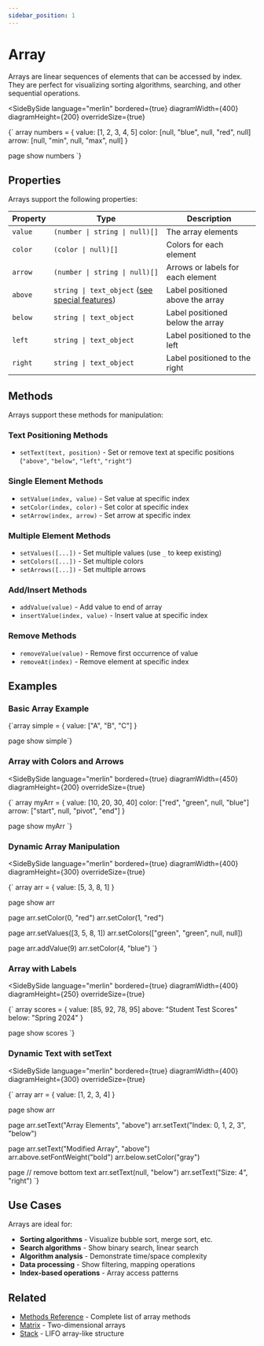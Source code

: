 ```yaml
---
sidebar_position: 1
---
```


# Array

Arrays are linear sequences of elements that can be accessed by index. They are perfect for visualizing sorting algorithms, searching, and other sequential operations.

<SideBySide 
  language="merlin"
  bordered={true}
  diagramWidth={400}
  diagramHeight={200}
  overrideSize={true}
>
{`
array numbers = {
    value: [1, 2, 3, 4, 5]
    color: [null, "blue", null, "red", null]
    arrow: [null, "min", null, "max", null]
}

page
show numbers
`}
</SideBySide>

## Properties

Arrays support the following properties:

| Property | Type | Description |
|----------|------|-------------|
| `value` | `(number \| string \| null)[]` | The array elements |
| `color` | `(color \| null)[]` | Colors for each element |
| `arrow` | `(number \| string \| null)[]` | Arrows or labels for each element |
| `above` | `string \| text_object` ([see special features](./text#special-features)) | Label positioned above the array|
| `below` | `string \| text_object` | Label positioned below the array|
| `left` | `string \| text_object` | Label positioned to the left|
| `right` | `string \| text_object` | Label positioned to the right|

## Methods

Arrays support these methods for manipulation:

### Text Positioning Methods
- `setText(text, position)` - Set or remove text at specific positions (`"above"`, `"below"`, `"left"`, `"right"`)

### Single Element Methods
- `setValue(index, value)` - Set value at specific index
- `setColor(index, color)` - Set color at specific index  
- `setArrow(index, arrow)` - Set arrow at specific index

### Multiple Element Methods
- `setValues([...])` - Set multiple values (use `_` to keep existing)
- `setColors([...])` - Set multiple colors
- `setArrows([...])` - Set multiple arrows

### Add/Insert Methods
- `addValue(value)` - Add value to end of array
- `insertValue(index, value)` - Insert value at specific index

### Remove Methods
- `removeValue(value)` - Remove first occurrence of value
- `removeAt(index)` - Remove element at specific index

## Examples

### Basic Array Example

<MermaidLiteViewer>
{`array simple = {
    value: ["A", "B", "C"]
}

page
show simple`}
</MermaidLiteViewer>

### Array with Colors and Arrows

<SideBySide 
  language="merlin"
  bordered={true}
  diagramWidth={450}
  diagramHeight={200}
  overrideSize={true}
>
{`
array myArr = {
    value: [10, 20, 30, 40]
    color: ["red", "green", null, "blue"]
    arrow: ["start", null, "pivot", "end"]
}

page
show myArr
`}
</SideBySide>

### Dynamic Array Manipulation

<SideBySide 
  language="merlin"
  bordered={true}
  diagramWidth={400}
  diagramHeight={300}
  overrideSize={true}
>
{`
array arr = {
    value: [5, 3, 8, 1]
}

page
show arr

page
arr.setColor(0, "red")
arr.setColor(1, "red")

page
arr.setValues([3, 5, 8, 1])
arr.setColors(["green", "green", null, null])

page
arr.addValue(9)
arr.setColor(4, "blue")
`}
</SideBySide>

### Array with Labels

<SideBySide 
  language="merlin"
  bordered={true}
  diagramWidth={400}
  diagramHeight={250}
  overrideSize={true}
>
{`
array scores = {
    value: [85, 92, 78, 95]
    above: "Student Test Scores"
    below: "Spring 2024"
}

page
show scores
`}
</SideBySide>

### Dynamic Text with setText

<SideBySide 
  language="merlin"
  bordered={true}
  diagramWidth={400}
  diagramHeight={300}
  overrideSize={true}
>
{`
array arr = {
    value: [1, 2, 3, 4]
}

page
show arr

page
arr.setText("Array Elements", "above")
arr.setText("Index: 0, 1, 2, 3", "below")

page
arr.setText("Modified Array", "above")
arr.above.setFontWeight("bold")
arr.below.setColor("gray")

page
// remove bottom text
arr.setText(null, "below")
arr.setText("Size: 4", "right")
`}
</SideBySide>

## Use Cases

Arrays are ideal for:
- **Sorting algorithms** - Visualize bubble sort, merge sort, etc.
- **Search algorithms** - Show binary search, linear search
- **Algorithm analysis** - Demonstrate time/space complexity
- **Data processing** - Show filtering, mapping operations
- **Index-based operations** - Array access patterns

## Related

- [Methods Reference](../methods.md) - Complete list of array methods
- [Matrix](./matrix.md) - Two-dimensional arrays
- [Stack](./stack.md) - LIFO array-like structure
